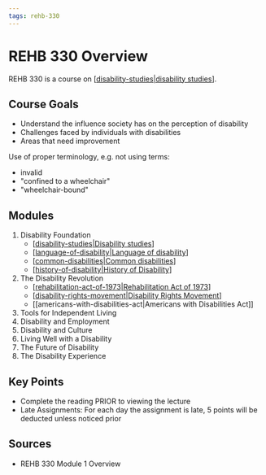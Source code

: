 ```yaml
---
tags: rehb-330
---
```


# REHB 330 Overview

REHB 330 is a course on [[disability-studies|disability studies]].

## Course Goals

- Understand the influence society has on the perception of disability
- Challenges faced by individuals with disabilities
- Areas that need improvement

Use of proper terminology, e.g. not using terms:

- invalid
- "confined to a wheelchair"
- "wheelchair-bound"

## Modules

1. Disability Foundation
   - [[disability-studies|Disability studies]]
   - [[language-of-disability|Language of disability]]
   - [[common-disabilities|Common disabilities]] 
   - [[history-of-disability|History of Disability]]
2. The Disability Revolution
   - [[rehabilitation-act-of-1973|Rehabilitation Act of 1973]]
   - [[disability-rights-movement|Disability Rights Movement]]
   - [[americans-with-disabilities-act|Americans with Disabilities Act]]
3. Tools for Independent Living
4. Disability and Employment
5. Disability and Culture
6. Living Well with a Disability
7. The Future of Disability
8. The Disability Experience

## Key Points

- Complete the reading PRIOR to viewing the lecture
- Late Assignments: For each day the assignment is late, 5 points will be deducted unless noticed prior

## Sources

- REHB 330 Module 1 Overview

[//begin]: # "Autogenerated link references for markdown compatibility"
[disability-studies|disability studies]: disability-studies "Disability Studies"
[disability-studies|Disability studies]: disability-studies "Disability Studies"
[language-of-disability|Language of disability]: language-of-disability "Language of disability"
[common-disabilities|Common disabilities]: common-disabilities "Common disabilities"
[history-of-disability|History of Disability]: history-of-disability "History of Disability"
[rehabilitation-act-of-1973|Rehabilitation Act of 1973]: rehabilitation-act-of-1973 "Rehabilitation Act of 1973"
[disability-rights-movement|Disability Rights Movement]: disability-rights-movement "Disability Rights Movement"
[//end]: # "Autogenerated link references"